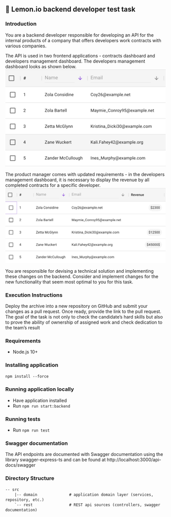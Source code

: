 ## 🍋 Lemon.io backend developer test task

### Introduction

You are a backend developer responsible for developing an API for the internal products of a company that offers developers work contracts with various companies.

The API is used in two frontend applications - contracts dashboard and developers management dashboard. The developers management dashboard looks as shown below.
![fig1.png](fig1.png)

The product manager comes with updated requirements - in the developers management dashboard, it is necessary to display the revenue by all completed contracts for a specific developer.
![fig2.png](fig2.png)

You are responsible for devising a technical solution and implementing these changes on the backend. Consider and implement changes for the new functionality that seem most optimal to you for this task.

### Execution Instructions

Deploy the archive into a new repository on GitHub and submit your changes as a pull request. Once ready, provide the link to the pull request. The goal of the task is not only to check the candidate’s hard skills but also to prove the ability of ownership of assigned work and check dedication to the team’s result

### Requirements

- Node.js 10+

### Installing application

`npm install --force`

### Running application locally

- Have application installed
- Run `npm run start:backend`

### Running tests

- Run `npm run test`

### Swagger documentation

The API endpoints are documented with Swagger documentation using the library swagger-express-ts
and can be found at http://localhost:3000/api-docs/swagger

### Directory Structure

```
-- src
    |-- domain				# application domain layer (services, repository, etc.)
    `-- rest				# REST api sources (controllers, swagger documentation)

```

